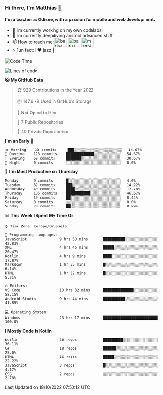 ### Hi there, I'm Matthias 👋

#### I'm a teacher at Odisee, with a passion for mobile and web development.

- 🔭 I’m currently working on my own codelabs
- 🌱 I’m currently deepdiving android advanced stuff
- 📫 How to reach me: <a href="https://dev.to/batjas" target="_blank"><img align="center" src="https://raw.githubusercontent.com/rahuldkjain/github-profile-readme-generator/master/src/images/icons/Social/devto.svg" alt="batjas" height="30" width="40" /></a>
<a href="https://twitter.com/batjas" target="_blank"><img align="center" src="https://raw.githubusercontent.com/rahuldkjain/github-profile-readme-generator/master/src/images/icons/Social/twitter.svg" alt="batjas" height="30" width="40" /></a>
<a href="https://linkedin.com/in/matthiasdruwé" target="_blank"><img align="center" src="https://raw.githubusercontent.com/rahuldkjain/github-profile-readme-generator/master/src/images/icons/Social/linked-in-alt.svg" alt="matthiasdruwé" height="30" width="40" /></a>
- ⚡ Fun fact: I ❤ jazz 🎷


<!--START_SECTION:waka-->
![Code Time](http://img.shields.io/badge/Code%20Time-488%20hrs%2028%20mins-blue)

![Lines of code](https://img.shields.io/badge/From%20Hello%20World%20I%27ve%20Written-229%20Thousand%20lines%20of%20code-blue)

**🐱 My GitHub Data** 

> 🏆 929 Contributions in the Year 2022
 > 
> 📦 147.6 kB Used in GitHub's Storage 
 > 
> 🚫 Not Opted to Hire
 > 
> 📜 7 Public Repositories 
 > 
> 🔑 40 Private Repositories  
 > 
**I'm an Early 🐤** 

```text
🌞 Morning    33 commits     ███░░░░░░░░░░░░░░░░░░░░░░   14.67% 
🌆 Daytime    123 commits    █████████████░░░░░░░░░░░░   54.67% 
🌃 Evening    69 commits     ███████░░░░░░░░░░░░░░░░░░   30.67% 
🌙 Night      0 commits      ░░░░░░░░░░░░░░░░░░░░░░░░░   0.0%

```
📅 **I'm Most Productive on Thursday** 

```text
Monday       9 commits      █░░░░░░░░░░░░░░░░░░░░░░░░   4.0% 
Tuesday      32 commits     ███░░░░░░░░░░░░░░░░░░░░░░   14.22% 
Wednesday    40 commits     ████░░░░░░░░░░░░░░░░░░░░░   17.78% 
Thursday     105 commits    ███████████░░░░░░░░░░░░░░   46.67% 
Friday       19 commits     ██░░░░░░░░░░░░░░░░░░░░░░░   8.44% 
Saturday     0 commits      ░░░░░░░░░░░░░░░░░░░░░░░░░   0.0% 
Sunday       20 commits     ██░░░░░░░░░░░░░░░░░░░░░░░   8.89%

```


📊 **This Week I Spent My Time On** 

```text
⌚︎ Time Zone: Europe/Brussels

💬 Programming Languages: 
JavaScript               9 hrs 58 mins       ██████████░░░░░░░░░░░░░░░   42.83% 
XML                      4 hrs 46 mins       █████░░░░░░░░░░░░░░░░░░░░   20.47% 
Kotlin                   4 hrs 9 mins        ████░░░░░░░░░░░░░░░░░░░░░   17.87% 
Markdown                 1 hr 25 mins        █░░░░░░░░░░░░░░░░░░░░░░░░   6.14% 
HTML                     1 hr 12 mins        █░░░░░░░░░░░░░░░░░░░░░░░░   5.21%

🔥 Editors: 
VS Code                  13 hrs 32 mins      ██████████████░░░░░░░░░░░   58.15% 
Android Studio           9 hrs 44 mins       ██████████░░░░░░░░░░░░░░░   41.85%

💻 Operating System: 
Windows                  23 hrs 17 mins      █████████████████████████   100.0%

```

**I Mostly Code in Kotlin** 

```text
Kotlin                   26 repos            █████████░░░░░░░░░░░░░░░░   36.11% 
C#                       18 repos            ██████░░░░░░░░░░░░░░░░░░░   25.0% 
HTML                     16 repos            █████░░░░░░░░░░░░░░░░░░░░   22.22% 
JavaScript               3 repos             █░░░░░░░░░░░░░░░░░░░░░░░░   4.17% 
CSS                      2 repos             ░░░░░░░░░░░░░░░░░░░░░░░░░   2.78%

```



 Last Updated on 18/10/2022 07:50:12 UTC
<!--END_SECTION:waka-->
